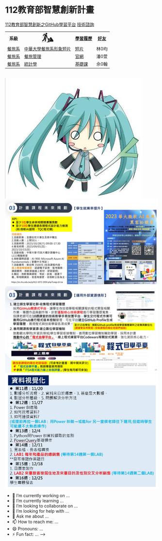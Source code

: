 # 112教育部智慧創新計畫
<a href="http://140.126.146.12:9090/GitHub2023/">112教育部智慧創新之GitHub學習平台</a>&nbsp;<a href="https://chat.openai.com/auth/login">技術諮詢</a> <table>   <tr>     <th>系級</th>     <th><img src="working.jpeg"></th>     <th><a href="">學習履歷</a></th>     <th><a href="https://chat.openai.com/">好友</a></th>   </tr>   <tr>     <td><a href="https://hm.chu.edu.tw/index.php?Lang=zh-tw">餐旅系</a></td>     <td><a href="https://www.youtube.com/watch?v=dK9rBfbUETw">中華大學餐旅系形象短片</a></td>     <td><a href="">短片</a></td>     <td>林0均</td>   </tr>   <tr>     <td><a href="https://lm.chu.edu.tw/index.php?Lang=zh-tw">餐旅系</a></td>     <td><a href="[https://lm.chu.edu.tw/p/412-1040-117.php?Lang=zh-tw](https://hm.chu.edu.tw/)">餐旅管理</a></td>     <td><a href="">官網</a></td>     <td>潘0萱</td>   </tr>      <tr>     <td><a href="https://mice.chu.edu.tw/index.php?Lang=zh-tw">餐旅系</a></td>     <td><a href="https://github.com/B11118037whui/Statistics.git">統計學</a></td>     <td><a href="">基礎課</a></td>     <td>佘0翰</td>   </tr>   </table><br> <img src="1.jpg"> <img src="II_1.jpg"></img> <img src="II_2.jpg"></img> <img src="II_3.jpg" style="display:block; margin:auto;" ></img> 
- 🔭 I’m currently working on ...
- 🌱 I’m currently learning ...
- 👯 I’m looking to collaborate on ...
- 🤔 I’m looking for help with ...
- 💬 Ask me about ...
- 📫 How to reach me: ...
- 😄 Pronouns: ...
- ⚡ Fun fact: ...
-->
